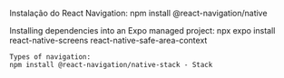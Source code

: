 Instalação do React Navigation:
    npm install @react-navigation/native

Installing dependencies into an Expo managed project:
    npx expo install react-native-screens react-native-safe-area-context

    Types of navigation:
    npm install @react-navigation/native-stack - Stack